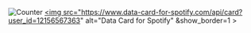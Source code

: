 ![Counter](https://count.getloli.com/get/@UnsignedV0id?theme=rule34)
<a href="https://www.data-card-for-spotify.com/card?user_id=12156567363">
  <img src="https://www.data-card-for-spotify.com/api/card?user_id=12156567363" alt="Data Card for Spotify" &show_border=1 >
</a>
